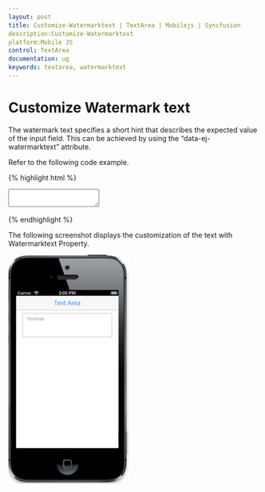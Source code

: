```yaml
---
layout: post
title: Customize-Watermarktext | TextArea | Mobilejs | Syncfusion
description:Customize-Watermarktext
platform:Mobile JS
control: TextArea
documentation: ug
keywords: textarea, watermarktext
---
```


# Customize Watermark text

The watermark text specifies a short hint that describes the expected value of the input field. This can be achieved by using the “data-ej-watermarktext” attribute.

Refer to the following code example.



{% highlight html %}

<textarea id="textarea" data-role="ejmtextarea" data-ej-watermarktext="TextArea" ></textarea> 

{% endhighlight %}



The following screenshot displays the customization of the text with Watermarktext Property.


![](Customize-Watermark-text-images/watermarktext-img1.png) 



